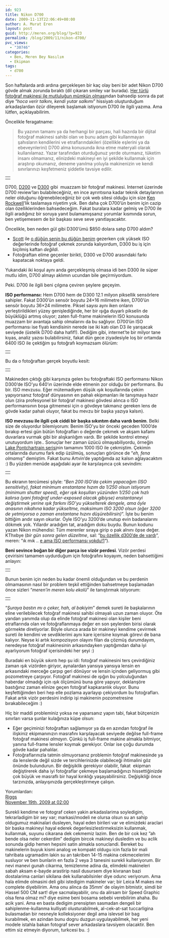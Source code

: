 ```yaml
---
id: 923
title: Nikon D700
date: 2009-11-13T22:06:49+00:00
author: A. Murat Eren
layout: post
guid: http://meren.org/blog/?p=923
permalink: /blog/2009/11/nikon-d700/
pvc_views:
  - "30746"
categories:
  - Ben, Meren Bey Nasılım
  - Ekipman
tags:
  - d700
---
```

Son haftalarda ardı ardına gerçekleşen bir kaç olay beni bir adet Nikon D700 gövde almak zorunda bıraktı (dil çıkaran smiley var burada). [Her türlü fotoğraf makinesi ile mutluluğun mümkün olması](http://meren.org/blog/2008/04/merenin-ozet-fotograf-tarihcesi-ve-50mm-lensin-onemi/)ndan bahsedip sonra da pat diye &#8220;_hoca verir talkını, kendi yutar salkımı_&#8221; hissiyatı oluşturduğum arkadaşlardan özür dileyerek başlamak istiyorum D700 ile ilgili yazıma. Ama lütfen, açıklayabilirim.

Öncelikle feragatname:

> Bu yazının tamamı ya da herhangi bir parçası, hali hazırda bir dijital fotoğraf makinesi sahibi olan ve bunu adam gibi kullanmayan şahısların kendilerini ve etraflarındakileri (özellikle eşlerini ya da ebeveynlerini) D700 alma konusunda ikna etme materyali olarak kullanılamaz. Yazar tarafından oturduğunuz yerde oturmanız, tüketim insanı olmamanız, elinizdeki makineyi en iyi şekilde kullanmak için araştırıp okumanız, deneme yanılma yoluyla makinenizin ve kendi sınırlarınızı keşfetmeniz şiddetle tavsiye edilir.

<table border="0" width="100%">
  <tr>
    <td align="center">
      <img title="Dostum D700 dedin ama burada bir de lens var?" src="{{ site.baseurl }}/images/nikon-d700-d700%2B24-70-mini.jpg" alt="" />
    </td>
  </tr>
</table>

D700, [D200](http://meren.org/blog/2006/11/nikon-d200/) ve [D300](http://meren.org/blog/2008/12/nikon-d300/) gibi  muazzam bir fotoğraf makinesi. Internet üzerinde D700 review&#8217;ları bulabileceğiniz, en ince ayrıntısına kadar teknik detaylarının neler olduğunu öğrenebileceğiniz bir çok web sitesi olduğu için size [Ken Rockwell](http://www.kenrockwell.com/nikon/d700.htm)&#8216;lik taslamaya niyetim yok. Ben daha çok D700&#8217;ün benim için cazip olan özelliklerinden bahsedeceğim. Fakat buralara kadar gelmiş ve D700 ile ilgili aradığınız bir soruya yanıt bulamamışsanız yorumlar kısmında sorun, ben yetişemesem de bir başkası seve seve yanıtlayacaktır.

Öncelikle, ben neden gül gibi D300&#8217;ümü $850 dolara satıp D700 aldım?

  * [Scott](http://www.scottmyersphotography.com/) ile [o düğün senin bu düğün benim](http://meren.org/blog/2009/09/dugun-fotografciligi/) gezerken çok yüksek ISO değerlerinde fotoğraf çekmek zorunda kalıyordum, D300 bu iş için biçilmiş kaftan _değildi_.
  * Fotoğraftan elime geçenler birikti, D300 ve D700 arasındaki farkı kapatacak noktaya geldi.

Yukarıdaki iki koşul aynı anda gerçekleşmiş olmasa idi ben D300 ile süper mutlu idim, D700 almayı aklımın ucundan bile geçirmiyordum.

Peki. D700 ile ilgili beni çılgına çeviren şeylere geçeyim.

**ISO performansı:** Hem D700 hem de D300 12.1 milyon piksellik sensörlere sahipler. Fakat D300&#8217;ün sensör boyutu 24&#215;16 milimetre iken, D700&#8217;ün sensör boyutu 36&#215;24 milimetre. Piksel sayısı aynı iken onların yerleştirildikleri yüzey genişlediğinde, her bir ışığa duyarlı pikselin de büyüklüğü artmış oluyor; zaten full-frame makinelerin ISO konusunda muazzam bir avantaja sahip olmalarını da bu sağlıyor. D700&#8217;ün ISO performansı ise fiyatı kendisinin nerede ise iki katı olan D3 ile yarışacak seviyede (üstelik D700 daha hafif!). Dediğim gibi, internet&#8217;te bir milyor tane kıyas, analiz yazısı bulabilirsiniz, fakat dün gece ziyadesiyle loş bir ortamda 6400 ISO ile çektiğim şu fotoğrafı koymazsam ölürüm:

<table border="0" width="100%">
  <tr>
    <td align="center">
      <img src="{{ site.baseurl }}/images/nikon-d700-6400ISO-mini.jpg alt=" alt="" />
    </td>
  </tr>
</table>

Bu da o fotoğraftan gerçek boyutlu kesit:

<table border="0" width="100%">
  <tr>
    <td align="center">
      <img src="{{ site.baseurl }}/images/nikon-d700-6400ISO-mini-fullcrop.jpg" alt="" />
    </td>
  </tr>
</table>

Makineden çıktığı gibi karşınıza gelen bu fotoğraftaki ISO performansı Nikon D300&#8217;de ISO&#8217;yu 640&#8217;ın üzerinde elde etmenin zor olduğu bir performans. Bu bir. ISO mevzusu. Eğer mütemadiyen düşük ışık koşullarında çekim yapıyorsanız fotoğraf dünyasının en pahalı ekipmanları ile tanışmaya hazır olun (zira profesyonel bir fotoğraf makinesi gövdesi alınca o ISO performansının boşa gitmemesi için o gövdeye takmanız gereken lens de gövde kadar pahalı oluyor, fakat bu mevzu bir başka yazıya kalsın).

**ISO mevzusu ile ilgili çok ciddi bir başka sıkıntım daha vardı benim**. Belki size de oluyordur bilemiyorum: Benim ISO&#8217;yu bir önceki geceden 1000&#8217;de bırakıp ertesi gün bütün fotoğrafları o değerde çekmek ve akşam kafamı duvarlara vurmak gibi bir alışkanlığım vardı. Bir şekilde kontrol etmeyi unutuyordum işte.. Sonuçlar her zaman üzücü olmayabiliyordu, örneğin [Lake Pontchartrain serisi](http://meren.org/blog/2009/01/sinemaskop-pontchartrain/)nin tamamını 1000 ISO ile çekmiştim. Çekimin ortalarında durumu fark edip üzülmüş, sonuçları görünce de &#8220;_eh, fena olmamış_&#8221; demiştim. Fakat bunu Artvin&#8217;de yaptığımda az kalsın ağlayacaktım :) Bu yüzden menüde aşağıdaki ayar ile karşılaşınca çok sevindim:

<table border="0" width="100%">
  <tr>
    <td align="center">
      <img src="{{ site.baseurl }}/images/nikon-d700-isosensitivity.png" alt="" />
    </td>
  </tr>
</table>

Bu ekranın tercümesi şöyle: &#8220;_Ben 200 ISO&#8217;da çekim yapacağım (ISO sensitivity), fakat minimum enstantane hızım da 1/250 olsun istiyorum (minimum shutter speed), eğer ışık koşulları yüzünden 1/250 çok hızlı kalırsa (yani fotoğraf under-exposed olacak gibiyse) enstantaneyi değiştirmek yerine ışık farkını ISO&#8217;yu yükselterek dengele, ama öyle anasının nikahına kadar yükseltme, maksimum ISO 3200 olsun (eğer 3200 de yetmiyorsa o zaman enstantane hızını düşürebilirsin)_&#8220;. İşte bu benim bittiğim andır sayın okurlar. Öyle ISO&#8217;yu 3200&#8217;de unutup evin badanalarını dökmek yok. Yıllardır aradığım tat, aradığım doku buydu. Bunun kodunu yazan Nikon mühendisi: Tüm merenler sıraya girip o pak alnını öpse değer. KThxbye (_bir gün sonra gelen düzeltme_, sal: &#8220;[bu özellik d300&#8217;de de vardı](http://meren.org/blog/2009/11/nikon-d700/comment-page-1/#comment-7232)&#8220;, meren: &#8220;ık mık .. [e ama ISO performansı yokdu!1](http://meren.org/blog/2009/11/nikon-d700/#comment-7242)&#8220;).

**Beni sevince boğan bir diğer parça ise vizör perdesi**. Vizör perdesi çevirisini tamamen uydurduğum için fotoğrafını koyayım, neden bahsettiğimi anlayın:

<table border="0" width="100%">
  <tr>
    <td align="center">
      <img src="{{ site.baseurl }}/images/nikon-d700-eyepiece.png" alt="" />
    </td>
  </tr>
</table>

Bunun benim için neden bu kadar önemli olduğundan ve bu perdenin olmamasının nasıl bir problem teşkil ettiğinden bahsetmeye başlamadan önce sizleri &#8220;_meren&#8217;in meren kolu ekolü_&#8221; ile tanıştırmak istiyorum:

<table border="0" width="100%">
  <tr>
    <td align="center">
      <img title="Holiarmofmeren" src="{{ site.baseurl }}/images/nikon-d700-merens-arm.jpg" alt="" />
    </td>
  </tr>
</table>

&#8220;_Şuraya bastın mı o çeker, hah, al bakiyim_&#8221; demek sureti ile başkalarının eline verilebilecek fotoğraf makinesi sahibi olmayalı uzun zaman oluyor. Öte yandan yanımda olup da elinde fotoğraf makinesi olan kişiler beni etraflarında olan ve fotoğraflanmaya değer en son şeylerden birisi olarak görmekte diretiyorlar. Böyle olunca arada bir makineyi kendime çevirmek sureti ile kendimi ve sevdiklerimi aynı kare içerisine koymak görevi de bana kalıyor. Neyse ki artık kompozisyon olayını filan da çözmüş durumdayım, neredeyse fotoğraf makinesinin arkasındayken yaptığımdan daha iyi ayarlıyorum fotoğraf içerisindeki her şeyi :)

Buradaki en büyük sıkıntı hep şu idi: fotoğraf makinesini ters çevirdiğiniz zaman ışık vizörden giriyor, aynalardan yansıya yansıya lensin en arkasındaki merceğe çarpıp geri dönüyor ve lensin içinden geliyormuş gibi pozometreye çarpıyor. Fotoğraf makinesi de ışığın bu yolculuğundan haberdar olmadığı için ışık ölçümünü buna göre yapıyor, deklanşöre bastığınız zaman elinize geçen fotoğraf kapkaranlık oluyor. Bunu keşfettiğimden beri hep elle pozlama ayarlayıp çekiyordum bu fotoğrafları. Fakat artık vizör perdesini indirip işi makinenin pozometresine bırakabileceğim :)

Hiç bir maddi probleminiz yoksa ne yaparsanız yapın tabi, fakat bütçenizin sınırları varsa şunlar kulağınıza küpe olsun:

  * Eğer geçiminizi fotoğraftan sağlamıyor ya da en azından fotoğraf ile ilişkiniz ekipmanınızın masrafını karşılayacak seviyede değilse full-frame fotoğraf makinesi _almayın_. Çünkü iş full-frame makine almakla bitmiyor, yanına full-frame lensler koymak gerekiyor. Onlar ise çoğu durumda gövde kadar pahalılar.
  * Fotoğraflarınızla tatmin olmuyorsanız problemin fotoğraf makinesinde ya da lenslerde değil sizde ve tercihlerinizde olabileceği ihtimalini göz önünde bulundurun. Bir değişiklik gerekiyor olabilir, fakat  ekipman değiştirerek daha iyi fotoğraflar çekmeye başlamadığınızı hissettiğinizde çok büyük ve masraflı bir hayal kırıklığı yaşayabilirsiniz. Değişikliği önce tarzınızda, anlayışınızda gerçekleştirmeye çalışın.

<div class="yorumlardan">
  Yorumlardan:
</div>

<div class="yildizliyorum">
  <a href="http://riggsphotography.blogspot.com/">Riggs</a><br /> <a href="http://meren.org/blog/2009/11/nikon-d700/comment-page-1/#comment-7377">November 19th, 2009 at 02:00</a></p> 
  
  <p>
    Surekli kendime ve fotograf ceken yakin arkadaslarima soyledigim, tekrarladigim bir sey var; markasi/modeli ne olursa olsun su an sahip oldugumuz makinalari dusleyen, hayal eden birileri var ve elimizdeki araclari bir baska makineyi hayal ederek degerlesizlestirmeksizin kullanmak, kullanmak, suyunu cikarana dek cekmemiz lazim. Ben de bir cok kez ”ah bende olsa neler cekerdim” dedigim bircok makineyi dusledim ve bu aclik sonunda gidip hemen hepsini satin almakla sonuclandi. Bereket bu makinelerin buyuk kismi analog ve kompakt oldugu icin fazla bir mali tahribata ugramadim lakin su an takriben 14-15 makina cekmecelerimi susluyor ve ben bunlarin en fazla 2 veya 3 tanesini surekli kullaniyorum. Bir nevi manevi gunah cikarma, temizlenme adina da, elimdeki makineleri sabah aksam e-bayde arastirip nasil dusursem diye kivranan bazi dostalarima canlari sikilana dek kullanabilsinler diye odunc veriyorum. Ama hala elimde olmasini deli gibi istedigim makineler var; bir Leica M makes me complete diyebilirim. Ama onu alinca da 35mm’ de olayim bitmistir, simdi bir Hassel 500 CM sart! diye sacmalayabilir, onu da alirsam bir Speed Graphic olsa fena olmaz mi? diye esime beni bosama sebebi verebilirim ahaha. Bu acik yani. Ama en basta dedigim prensipten sasmadan dengeli bir sahiplenme-kullanma kulliyati olusturabilmek, al-cek-at-sat tuccarligina bulasmadan bir nesneyle kolleksiyoner degil ama islevsel bir bag kurabilmek, en azindan bunu dogru duzgun uygulayabilmek, her yeni modele istahla bakan fotograf sever arkadaslara tavsiyem olacaktir. Ben ettim siz etmeyin diyorum, turkcesi bu. :)
  </p>
</div>
